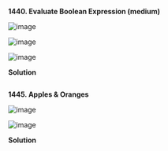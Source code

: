 **1440. Evaluate Boolean Expression (medium)**

![image](https://user-images.githubusercontent.com/51500878/141020518-f4519e71-a49b-4d46-8773-ed10049d8496.png)

![image](https://user-images.githubusercontent.com/51500878/141020545-22a73ebd-9843-49c6-84d6-2db241a201be.png)

![image](https://user-images.githubusercontent.com/51500878/141020572-84a48b9e-fa3b-4621-888b-98f0d20d5378.png)

**Solution**

```sql

```



**1445. Apples & Oranges**

![image](https://user-images.githubusercontent.com/51500878/141020960-3df24965-8879-404f-bc7a-bbb3d9aa39e4.png)

![image](https://user-images.githubusercontent.com/51500878/141020985-ad4e77db-6676-4c08-b856-d930f720d927.png)


**Solution**

```sql

```













